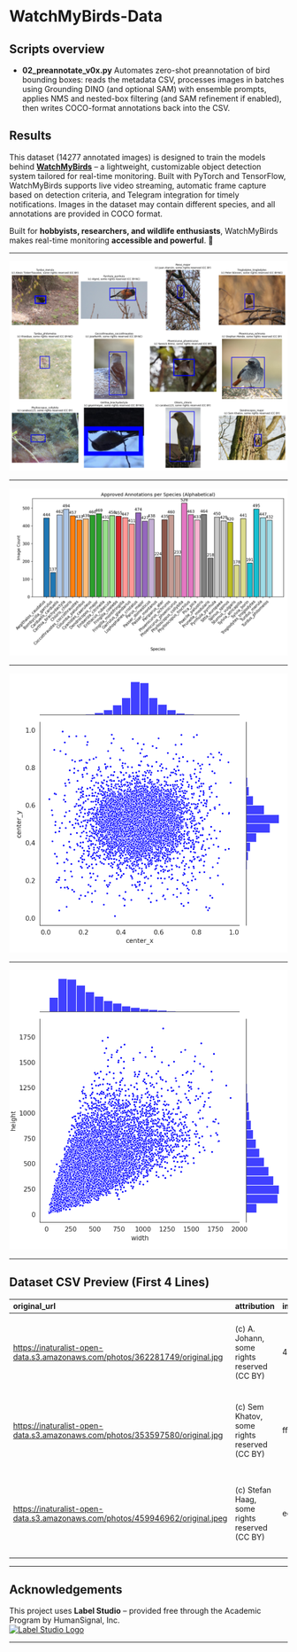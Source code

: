 ﻿# WatchMyBirds-Data


## Scripts overview

- **02_preannotate_v0x.py**
Automates zero-shot preannotation of bird bounding boxes: reads the metadata CSV, processes images in batches using Grounding DINO (and optional SAM) with ensemble prompts, applies NMS and nested-box filtering (and SAM refinement if enabled), then writes COCO-format annotations back into the CSV.


## Results

This dataset (14277 annotated images) is designed to train the models behind [**WatchMyBirds**](https://github.com/arminfabritzek/WatchMyBirds) – a lightweight, customizable object detection system tailored for real-time monitoring. Built with PyTorch and TensorFlow, WatchMyBirds supports live video streaming, automatic frame capture based on detection criteria, and Telegram integration for timely notifications. Images in the dataset may contain different species, and all annotations are provided in COCO format.

Built for **hobbyists, researchers, and wildlife enthusiasts**, WatchMyBirds makes real-time monitoring **accessible and powerful**. 🚀  

---

![](stats/sample_images_with_bboxes.png)

---

![](stats/approved_annotations_per_species.png)

---

![](stats/jointplot_center_xy.png)

---

![](stats/jointplot_width_height.png)

---

## Dataset CSV Preview (First 4 Lines)

| original_url                                                                  | attribution                                   | image_hash                       | approved_annotation                                                                                                                                                                                                                                                                                                                                                                             |
|:------------------------------------------------------------------------------|:----------------------------------------------|:---------------------------------|:------------------------------------------------------------------------------------------------------------------------------------------------------------------------------------------------------------------------------------------------------------------------------------------------------------------------------------------------------------------------------------------------|
| https://inaturalist-open-data.s3.amazonaws.com/photos/362281749/original.jpg  | (c) A. Johann, some rights reserved (CC BY)   | 4dc12ba6c99f2ac680a6d5836e0284b8 | {"annotations": [{"id": 153141760001, "image_id": 153141760, "category_id": 11, "bbox": [694.0000000000001, 675.0, 503.0, 307.0], "area": 154421.0, "iscrowd": 0}], "images": [{"id": 153141760, "file_name": "Erithacus_rubecula_204929557_362281749.jpg", "width": 2025, "height": 1625}], "categories": [{"id": 11, "name": "Erithacus_rubecula"}]}                                          |
| https://inaturalist-open-data.s3.amazonaws.com/photos/353597580/original.jpg  | (c) Sem Khatov, some rights reserved (CC BY)  | ffadf4c44663dd536caac9d0f963f46d | {"annotations": [{"id": 153133966001, "image_id": 153133966, "category_id": 11, "bbox": [665.0, 288.0, 282.0, 496.99999999999994], "area": 140153.99999999997, "iscrowd": 0}], "images": [{"id": 153133966, "file_name": "Erithacus_rubecula_200419242_353597580.jpg", "width": 2048, "height": 1152}], "categories": [{"id": 11, "name": "Erithacus_rubecula"}]}                               |
| https://inaturalist-open-data.s3.amazonaws.com/photos/459946962/original.jpeg | (c) Stefan Haag, some rights reserved (CC BY) | ec1fec3706ce31abbcab0601581501d9 | {"annotations": [{"id": 153139040001, "image_id": 153139040, "category_id": 9, "bbox": [42.99999999999996, 152.30874006810444, 423.00000000000006, 203.69125993189593], "area": 86161.402951192, "iscrowd": 0}], "images": [{"id": 153139040, "file_name": "Dendrocopos_major_256519615_459946962.jpeg", "width": 572, "height": 543}], "categories": [{"id": 9, "name": "Dendrocopos_major"}]} |

---

## Acknowledgements

This project uses **Label Studio** – provided free through the Academic Program by HumanSignal, Inc.  
[![Label Studio Logo](https://user-images.githubusercontent.com/12534576/192582340-4c9e4401-1fe6-4dbb-95bb-fdbba5493f61.png)](https://labelstud.io)

---
